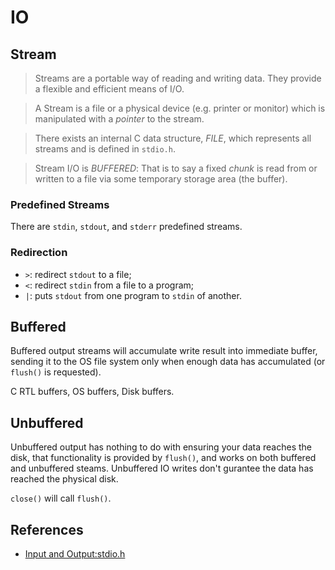 # IO

## Stream
> Streams are a portable way of reading and writing data. They 
provide a flexible and efficient means of I/O.

> A Stream is a file or a physical device (e.g. printer or monitor) 
which is manipulated with a _pointer_ to the stream.

> There exists an internal C data structure, *FILE*, which represents
all streams and is defined in ```stdio.h```. 

> Stream I/O is *BUFFERED*: That is to say a fixed _chunk_ is read
from or written to a file via some temporary storage area (the buffer).

### Predefined Streams
There are ```stdin```, ```stdout```, and ```stderr``` predefined 
streams.

### Redirection

* ```>```: redirect ```stdout``` to a file;
* ```<```: redirect ```stdin``` from a file to a program;
* ```|```: puts ```stdout``` from one program to ```stdin``` of another.


## Buffered
Buffered output streams will accumulate write result into immediate
buffer, sending it to the OS file system only when enough data has
accumulated (or ```flush()``` is requested). 

C RTL buffers, OS buffers, Disk buffers.

## Unbuffered
Unbuffered output has nothing to do with ensuring your data reaches the disk, that functionality is provided by ```flush()```, and 
works on both buffered and unbuffered steams. Unbuffered IO writes don't gurantee the data has reached the physical disk.

 ```close()``` will call ```flush()```.


## References
* [Input and Output:stdio.h](https://users.cs.cf.ac.uk/Dave.Marshall/C/node18.html)
